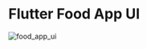 # Flutter Food App UI

![food_app_ui](https://github.com/Dinesh-Sowndar/flutter_food_app_ui/assets/29474697/9e7dedae-b57b-420e-a0c2-ea8be968e976) 

